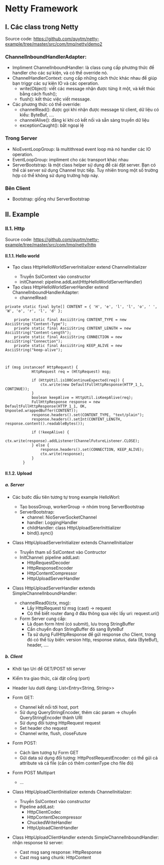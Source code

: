 # Netty Framework

## I. Các class trong Netty

Source code: https://github.com/quytm/netty-example/tree/master/src/com/tmq/netty/demo2

### ChannelInboundHandlerAdapter:

- Impliment ChannelInboundHandler: là class cung cấp phương thức để handler cho các sự kiện, và có thể override nó.
- ChannelHandlerContext: cung cấp những cách thức khác nhau để giúp bạn triggr các sự kiện IO và các operation.
	+ write(Object): viết các message nhận được từng ít một, và kết thúc bằng cách flush();
	+ flush(): kết thúc việc viết message.
- Các phương thức có thể override:
	+ channelRead(): được gọi khi nhận được message từ client, dữ liệu có kiểu: ByteBuf, ....
	+ channelAlive(): đăng kí khi có kết nối và sẵn sàng truyền dữ liệu
	+ exceptionCaught(): bắt ngoại lệ

### Trong Server
	
- NioEventLoopGroup: là multithread event loop mà nó handler các IO operation.
- EventLoopGroup: impliment cho các transport khác nhau
- ServerBootstrap: là một class helper sử dụng để cài đặt server. Bạn có thể cài server sử dụng Channel trực tiếp. Tuy nhiên trong một số trường hợp có thể không sử dụng trường hợp này.

### Bên Client

- Bootstrap: giống như ServerBootstrap

## II. Example

### II.1. Http

Source code: https://github.com/quytm/netty-example/tree/master/src/com/tmq/netty/http
#### II.1.1. Hello world

- Tạo class HttpHelloWorldServerInitializer extend ChannelInitializer<SocketChannel>
	+ Truyền SslContext vào constructor
	+ initChannel: pipeline.addLast(HttpHelloWorldServerHandler)
- Tạo class HttpHelloWorldServerHandler extend ChannelInboundHandlerAdapter:
	+ channelRead:

```
private static final byte[] CONTENT = { 'H', 'e', 'l', 'l', 'o', ' ', 'W', 'o', 'r', 'l', 'd' };

    private static final AsciiString CONTENT_TYPE = new AsciiString("Content-Type");
    private static final AsciiString CONTENT_LENGTH = new AsciiString("Content-Length");
    private static final AsciiString CONNECTION = new AsciiString("Connection");
    private static final AsciiString KEEP_ALIVE = new AsciiString("keep-alive");



if (msg instanceof HttpRequest) {
            HttpRequest req = (HttpRequest) msg;

            if (HttpUtil.is100ContinueExpected(req)) {
                ctx.write(new DefaultFullHttpResponse(HTTP_1_1, CONTINUE));
            }
            boolean keepAlive = HttpUtil.isKeepAlive(req);
            FullHttpResponse response = new DefaultFullHttpResponse(HTTP_1_1, OK, Unpooled.wrappedBuffer(CONTENT));
            response.headers().set(CONTENT_TYPE, "text/plain");
            response.headers().setInt(CONTENT_LENGTH, response.content().readableBytes());

            if (!keepAlive) {
                ctx.write(response).addListener(ChannelFutureListener.CLOSE);
            } else {
                response.headers().set(CONNECTION, KEEP_ALIVE);
                ctx.write(response);
            }
        }
```

#### II.1.2. Upload

##### a. Server

- Các bước đầu tiên tương tự trong example HelloWorl:
	+ Tạo bossGroup, workerGroup -> nhóm trong ServerBootstrap
	+ ServerBootstrap:
		+ channel: NioServerSocketChannel
		+ handler: LoggingHandler
		+ childHandler: class HttpUploadSererInittializer
		+ bind().sync()
- Class HttpUploadServerInitializer extends ChannelInitializer<SocketChannel>
	+ Truyền tham số SslContext vào Contructor
	+ InitChannel: pipeline addLast: 
		+ HttpRequestDecoder
		+ HttpResponseEncoder
		+ HttpContentCompressor
		+ HttpUploadServerHandler

- Class HttpUploadServerHandler extends SimpleChannelInboundHandler<HttpObject>:
	+ channelRead0(ctx, msg):
		+ Lấy HttpRequest từ msg (cast) -> request
		+ Có thể biết router đang ở đâu thông qua việc lấy uri: request.uri()
	+ Form Server cung cấp:
		+ Là đọan form html (có submit), lưu trong StringBuffer
		+ Cần chuyển đoạn StringBuffer đó sang ByteBuf
		+ Ta sử dụng FullHttpResponse để gửi response cho Client, trong đó có thể tùy biến: version http, response status, data (ByteBuf), header, ....

##### b. Client

- Khởi tạo Uri để GET/POST tới server
- Kiểm tra giao thức, cài đặt cổng (port)
- Header lưu dưới dạng: List<Entry<String, String>>
- Form GET:
	+ Channel kết nối tới host, port
	+ Sử dụng QueryStringEncoder, thêm các param -> chuyển QueryStringEncoder thành URI
	+ Sử dụng đối tượng HttpRequest request
	+ Set header cho request
	+ Channel write, flush, closeFuture

- Form POST:
	+ Cách làm tương tự Form GET
	+ Gửi data sử dụng đối tượng: HttpPostRequestEncoder: có thể gửi cả attribute và cả file (cần có thêm contenType cho file đó)

- Form POST Multipart
	+ ...

- Class HttpUploadClientInitializer extends ChannelInitialzer<SocketChannel>:
	+ Truyền SslContext vào constructor
	+ Pipeline addLast:
		+ HttpClientCodec
		+ HttpContentDecompressor
		+ ChuckedWriteHandler
		+ HttpUploadClientHandler

- Class HttpUploadClientHandler extends SimpleChannelInboundHandler<HttpObject>: nhận response từ server:
	+ Cast msg sang response: HttpResponse
	+ Cast msg sang chunk: HttpContent
